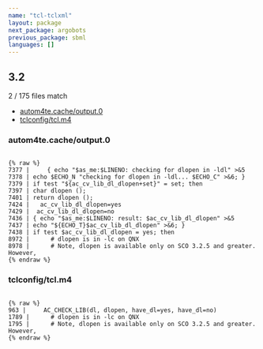 ```yaml
---
name: "tcl-tclxml"
layout: package
next_package: argobots
previous_package: sbml
languages: []
---
```

## 3.2
2 / 175 files match

 - [autom4te.cache/output.0](#autom4tecacheoutput0)
 - [tclconfig/tcl.m4](#tclconfigtclm4)

### autom4te.cache/output.0

```

{% raw %}
7377 |     { echo "$as_me:$LINENO: checking for dlopen in -ldl" >&5
7378 | echo $ECHO_N "checking for dlopen in -ldl... $ECHO_C" >&6; }
7379 | if test "${ac_cv_lib_dl_dlopen+set}" = set; then
7397 | char dlopen ();
7401 | return dlopen ();
7424 |   ac_cv_lib_dl_dlopen=yes
7429 | 	ac_cv_lib_dl_dlopen=no
7436 | { echo "$as_me:$LINENO: result: $ac_cv_lib_dl_dlopen" >&5
7437 | echo "${ECHO_T}$ac_cv_lib_dl_dlopen" >&6; }
7438 | if test $ac_cv_lib_dl_dlopen = yes; then
8972 | 	    # dlopen is in -lc on QNX
8978 | 	    # Note, dlopen is available only on SCO 3.2.5 and greater. However,
{% endraw %}

```
### tclconfig/tcl.m4

```

{% raw %}
963 |     AC_CHECK_LIB(dl, dlopen, have_dl=yes, have_dl=no)
1789 | 	    # dlopen is in -lc on QNX
1795 | 	    # Note, dlopen is available only on SCO 3.2.5 and greater. However,
{% endraw %}

```